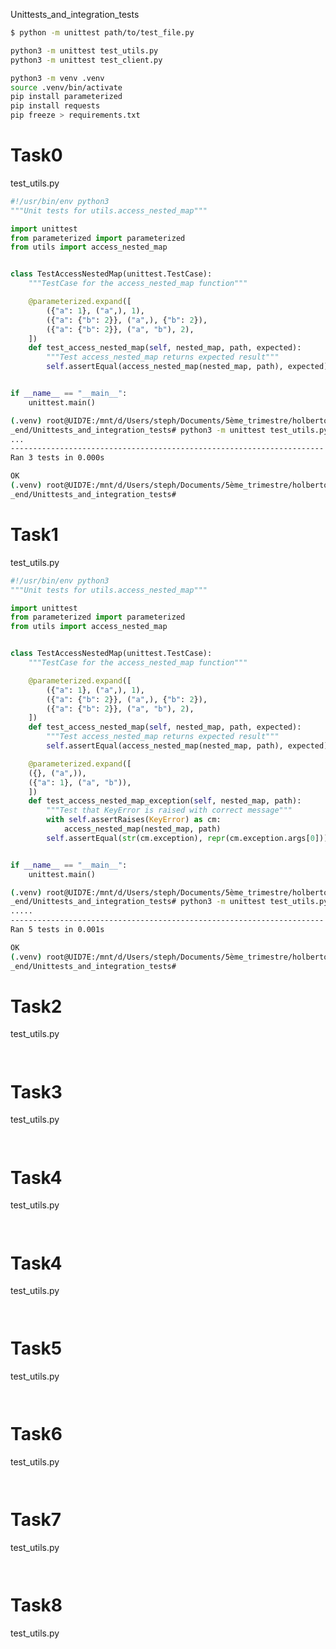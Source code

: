 Unittests_and_integration_tests

```bash
$ python -m unittest path/to/test_file.py

python3 -m unittest test_utils.py
python3 -m unittest test_client.py

python3 -m venv .venv
source .venv/bin/activate
pip install parameterized
pip install requests
pip freeze > requirements.txt

```

# Task0

test_utils.py
```python
#!/usr/bin/env python3
"""Unit tests for utils.access_nested_map"""

import unittest
from parameterized import parameterized
from utils import access_nested_map


class TestAccessNestedMap(unittest.TestCase):
    """TestCase for the access_nested_map function"""

    @parameterized.expand([
        ({"a": 1}, ("a",), 1),
        ({"a": {"b": 2}}, ("a",), {"b": 2}),
        ({"a": {"b": 2}}, ("a", "b"), 2),
    ])
    def test_access_nested_map(self, nested_map, path, expected):
        """Test access_nested_map returns expected result"""
        self.assertEqual(access_nested_map(nested_map, path), expected)


if __name__ == "__main__":
    unittest.main()

```

```bash
(.venv) root@UID7E:/mnt/d/Users/steph/Documents/5ème_trimestre/holbertonschool-web_back
_end/Unittests_and_integration_tests# python3 -m unittest test_utils.py
...
----------------------------------------------------------------------
Ran 3 tests in 0.000s

OK
(.venv) root@UID7E:/mnt/d/Users/steph/Documents/5ème_trimestre/holbertonschool-web_back
_end/Unittests_and_integration_tests#
```


# Task1

test_utils.py
```python
#!/usr/bin/env python3
"""Unit tests for utils.access_nested_map"""

import unittest
from parameterized import parameterized
from utils import access_nested_map


class TestAccessNestedMap(unittest.TestCase):
    """TestCase for the access_nested_map function"""

    @parameterized.expand([
        ({"a": 1}, ("a",), 1),
        ({"a": {"b": 2}}, ("a",), {"b": 2}),
        ({"a": {"b": 2}}, ("a", "b"), 2),
    ])
    def test_access_nested_map(self, nested_map, path, expected):
        """Test access_nested_map returns expected result"""
        self.assertEqual(access_nested_map(nested_map, path), expected)

    @parameterized.expand([
    ({}, ("a",)),
    ({"a": 1}, ("a", "b")),
    ])
    def test_access_nested_map_exception(self, nested_map, path):
        """Test that KeyError is raised with correct message"""
        with self.assertRaises(KeyError) as cm:
            access_nested_map(nested_map, path)
        self.assertEqual(str(cm.exception), repr(cm.exception.args[0]))


if __name__ == "__main__":
    unittest.main()

```

```bash
(.venv) root@UID7E:/mnt/d/Users/steph/Documents/5ème_trimestre/holbertonschool-web_back
_end/Unittests_and_integration_tests# python3 -m unittest test_utils.py
.....
----------------------------------------------------------------------
Ran 5 tests in 0.001s

OK
(.venv) root@UID7E:/mnt/d/Users/steph/Documents/5ème_trimestre/holbertonschool-web_back
_end/Unittests_and_integration_tests#
```


# Task2

test_utils.py
```python

```

```bash

```


# Task3

test_utils.py
```python

```

```bash

```

# Task4

test_utils.py
```python

```

```bash

```


# Task4

test_utils.py
```python

```

```bash

```

# Task5

test_utils.py
```python

```

```bash

```


# Task6

test_utils.py
```python

```

```bash

```

# Task7

test_utils.py
```python

```

```bash

```


# Task8

test_utils.py
```python

```

```bash

```
